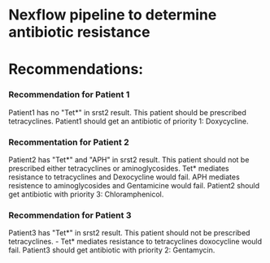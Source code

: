 Nexflow pipeline to determine antibiotic resistance
====
# Recommendations:

### Recommendation for Patient 1
Patient1 has no "Tet*" in srst2 result. This patient should
be prescribed tetracyclines. Patient1 should get an antibiotic of priority 1: Doxycycline.

### Recommentation for Patient 2
Patient2 has "Tet*" and "APH" in srst2 result. This patient should not
be prescribed either tetracyclines or aminoglycosides. Tet* mediates resistance to tetracyclines
and Dexocycline would fail. APH mediates resistence to aminoglycosides and Gentamicine would fail.
Patient2 should get antibiotic with priority 3: Chloramphenicol.

### Recommendation for Patient 3
Patient3 has "Tet*" in srst2 result. This patient should not
be prescribed tetracyclines.  - Tet* mediates resistance to tetracyclines doxocycline would fail. 
Patient3 should get antibiotic with priority 2: Gentamycin.
